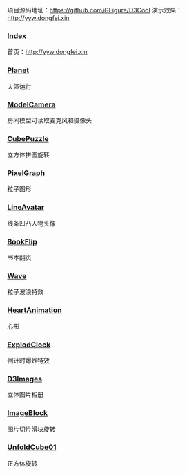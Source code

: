 
项目源码地址：https://github.com/GFigure/D3Cool
演示效果：http://yyw.dongfei.xin

###  [Index](Index)

首页：http://yyw.dongfei.xin

###  [Planet](Planet)

天体运行

###  [ModelCamera](ModelCamera)

  房间模型可读取麦克风和摄像头

###  [CubePuzzle](CubePuzzle)

  立方体拼图旋转

###  [PixelGraph](PixelGraph)

  粒子图形

###  [LineAvatar](LineAvatar)

  线条凹凸人物头像

###  [BookFlip](BookFlip)

  书本翻页

###  [Wave](Wave)

  粒子波浪特效

###  [HeartAnimation](HeartAnimation)

  心形

###  [ExplodClock](ExplodClock)

  倒计时爆炸特效

###  [D3Images](D3Images)

  立体图片相册

###  [ImageBlock](ImageBlock)

  图片切片滑块旋转 

###  [UnfoldCube01](UnfoldCube01)

  正方体旋转